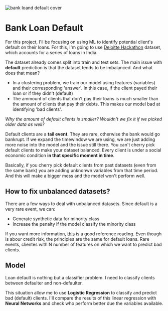 ![bank loand default cover](https://images.unsplash.com/photo-1565515636369-57f6e9f5fe79?q=80&w=1705&auto=format&fit=crop&ixlib=rb-4.0.3&ixid=M3wxMjA3fDB8MHxwaG90by1wYWdlfHx8fGVufDB8fHx8fA%3D%3D)

# Bank Loan Default

For this project, I'll be focusing on using ML to identify potential client's default on their loans. For this, I'm going to use [Deloitte Hackathon](https://www.kaggle.com/datasets/ankitkalauni/bank-loan-defaulter-prediction-hackathon/data?select=test.csv) dataset, which accounts for a series of loans in India.

The dataset already comes split into train and test sets. The main issue with **default** prediction is that the dataset tends to be imbalanced. And what does that mean?
- In a clustering problem, we train our model using features (variables) and their corresponding 'answer'. In this case, if the client payed their loan or if they didn't (default)
- The ammount of clients that don't pay their loans is much smaller than the amount of clients that pay their debts. This makes our model bad at identifying 'bad clients'.

*Why the amount of default clients is smaller? Wouldn't we fix it if we picked older data as well?*

Default clients are a **tail event**. They are rare, otherwise the bank would go bankrupt. If we expand the timewindow we are using, we are just adding more noise into the model and the issue still there. You can't cherry pick default clients to make your dataset balanced. Every client is under a social economic condition **in that specific moment in time**. 

Basically, if you cherry pick default clients from past datasets (even from the same bank) you are adding unknonwn variables from that time period. And this will make a bigger mess and the model won't perform well.

## How to fix unbalanced datasets?
There are a few ways to deal with unbalanced datasets. Since default is a very rare event, we can:
- Generate synthetic data for minority class
- Increase the penalty if the model classify the minority class

If you want more information, [this](https://dataheadhunters.com/academy/how-to-build-a-business-credit-risk-model-in-python/) is a good reference reading.
Even though is abour credit risk, the principles are the same for default loans. Rare events, clientes with N number of features on which we want to predict bad clients.

## Model
Loan default is nothing but a classifier problem. I need to classify clients between defaulter and non-defaulter.

This situation allow me to use **Logistic Regression** to classify and predict bad (default) clients.
I'll compare the results of this linear regression with **Neural Networks** and check who perform better due the variables available.